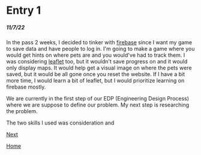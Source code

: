 # Entry 1
##### 11/7/22

In the pass 2 weeks, I decided to tinker with [firebase](https://firebase.google.com/) since I want my game to save data and have people to log in. I'm going to make a game where you would get hints on where pets are and you would've had to track them. I was considering [leaflet](https://leafletjs.com/) too, but it wouldn't save progress on and it would only display maps. It would help get a visual image on where the pets were saved, but it would be all gone once you reset the website. If I have a bit more time, I would learn a bit of leaflet, but I would prioritize learning on firebase mostly.

We are currently in the first step of our EDP (Engineering Design Process) where we are suppose to define our problem. My next step is researching the problem.

The two skills I used was consideration and 

[Next](entry02.md)

[Home](../README.md)